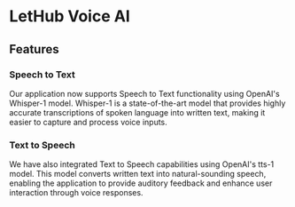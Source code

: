# LetHub Voice AI

## Features

### Speech to Text

Our application now supports Speech to Text functionality using OpenAI's Whisper-1 model. Whisper-1 is a state-of-the-art model that provides highly accurate transcriptions of spoken language into written text, making it easier to capture and process voice inputs.

### Text to Speech

We have also integrated Text to Speech capabilities using OpenAI's tts-1 model. This model converts written text into natural-sounding speech, enabling the application to provide auditory feedback and enhance user interaction through voice responses.
